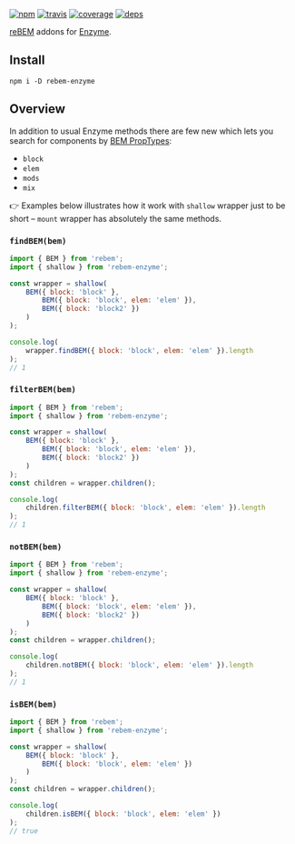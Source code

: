 [![npm](https://img.shields.io/npm/v/rebem-enzyme.svg?style=flat-square)](https://www.npmjs.com/package/rebem-enzyme)
[![travis](http://img.shields.io/travis/rebem/enzyme.svg?style=flat-square)](https://travis-ci.org/rebem/enzyme)
[![coverage](https://img.shields.io/codecov/c/github/rebem/enzyme.svg?style=flat-square)](https://codecov.io/github/rebem/enzyme)
[![deps](https://img.shields.io/gemnasium/rebem/enzyme.svg?style=flat-square)](https://gemnasium.com/rebem/enzyme)

[reBEM](https://github.com/rebem/rebem) addons for [Enzyme](http://airbnb.io/enzyme/).

## Install

```
npm i -D rebem-enzyme
```

## Overview

In addition to usual Enzyme methods there are few new which lets you search for components by [BEM PropTypes](https://github.com/rebem/rebem#bem-proptypes):

* `block`
* `elem`
* `mods`
* `mix`

:point_right: Examples below illustrates how it work with `shallow` wrapper just to be short – `mount` wrapper has absolutely the same methods.

### `findBEM(bem)`

```js
import { BEM } from 'rebem';
import { shallow } from 'rebem-enzyme';

const wrapper = shallow(
    BEM({ block: 'block' },
        BEM({ block: 'block', elem: 'elem' }),
        BEM({ block: 'block2' })
    )
);

console.log(
    wrapper.findBEM({ block: 'block', elem: 'elem' }).length
);
// 1
```

### `filterBEM(bem)`

```js
import { BEM } from 'rebem';
import { shallow } from 'rebem-enzyme';

const wrapper = shallow(
    BEM({ block: 'block' },
        BEM({ block: 'block', elem: 'elem' }),
        BEM({ block: 'block2' })
    )
);
const children = wrapper.children();

console.log(
    children.filterBEM({ block: 'block', elem: 'elem' }).length
);
// 1
```

### `notBEM(bem)`

```js
import { BEM } from 'rebem';
import { shallow } from 'rebem-enzyme';

const wrapper = shallow(
    BEM({ block: 'block' },
        BEM({ block: 'block', elem: 'elem' }),
        BEM({ block: 'block2' })
    )
);
const children = wrapper.children();

console.log(
    children.notBEM({ block: 'block', elem: 'elem' }).length
);
// 1
```

### `isBEM(bem)`

```js
import { BEM } from 'rebem';
import { shallow } from 'rebem-enzyme';

const wrapper = shallow(
    BEM({ block: 'block' },
        BEM({ block: 'block', elem: 'elem' })
    )
);
const children = wrapper.children();

console.log(
    children.isBEM({ block: 'block', elem: 'elem' })
);
// true
```
